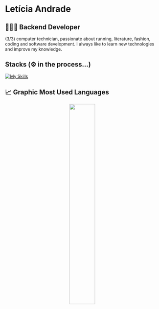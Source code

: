 # Letícia Andrade

## 👩🏻‍💻 Backend Developer
(3/3) computer technician, passionate about running, literature, fashion, coding and software development. I always like to learn new technologies and improve my knowledge.

## Stacks (⚙️ in the process...)
[![My Skills](https://skillicons.dev/icons?i=py,flask,fastapi,postman,postgres,mongodb,git)](https://skillicons.dev)

##  📈 Graphic Most Used Languages
<p align="center">
  <img width="41%" src="https://github-readme-stats.vercel.app/api/top-langs/?username=leticiaandrade-ar&layout=compact&hide_border=true&title_color=00ff99&text_color=ffffff&bg_color=0d1117" />
</p>

